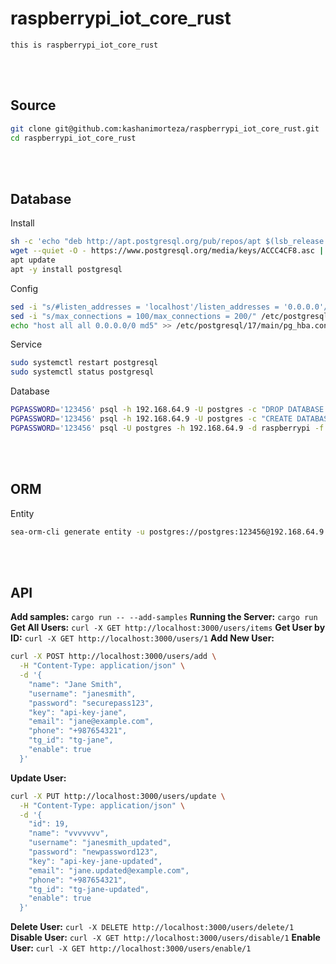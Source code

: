 # raspberrypi_iot_core_rust
    this is raspberrypi_iot_core_rust

<!--------------------------------------------------------------------------------- Source -->
<br><br>

## Source
```bash
git clone git@github.com:kashanimorteza/raspberrypi_iot_core_rust.git
cd raspberrypi_iot_core_rust
```

<!--------------------------------------------------------------------------------- Database -->
<br><br>

## Database
<!------------------------- Install -->
Install
```bash
sh -c 'echo "deb http://apt.postgresql.org/pub/repos/apt $(lsb_release -cs)-pgdg main" > /etc/apt/sources.list.d/pgdg.list'
wget --quiet -O - https://www.postgresql.org/media/keys/ACCC4CF8.asc | sudo apt-key add -
apt update
apt -y install postgresql
```
<!------------------------- Config -->
Config
```bash
sed -i "s/#listen_addresses = 'localhost'/listen_addresses = '0.0.0.0'/" /etc/postgresql/17/main/postgresql.conf
sed -i "s/max_connections = 100/max_connections = 200/" /etc/postgresql/17/main/postgresql.conf
echo "host all all 0.0.0.0/0 md5" >> /etc/postgresql/17/main/pg_hba.conf
```
<!------------------------- Service -->
Service
```bash
sudo systemctl restart postgresql
sudo systemctl status postgresql
```
<!------------------------- Database -->
Database
```bash
PGPASSWORD='123456' psql -h 192.168.64.9 -U postgres -c "DROP DATABASE raspberrypi;"
PGPASSWORD='123456' psql -h 192.168.64.9 -U postgres -c "CREATE DATABASE raspberrypi"
PGPASSWORD='123456' psql -U postgres -h 192.168.64.9 -d raspberrypi -f db_postgres.sql
```



<!--------------------------------------------------------------------------------- ORM -->
<br><br>

## ORM
<!------------------------- Entity -->
Entity
```bash
sea-orm-cli generate entity -u postgres://postgres:123456@192.168.64.9:5432/raspberrypi -o ./src/orm/model
```



<!--------------------------------------------------------------------------------- API -->
<br><br>

## API

**Add samples:** `cargo run -- --add-samples`
**Running the Server:** `cargo run`
**Get All Users:** `curl -X GET http://localhost:3000/users/items`
**Get User by ID:** `curl -X GET http://localhost:3000/users/1`
**Add New User:** 
```bash
curl -X POST http://localhost:3000/users/add \
  -H "Content-Type: application/json" \
  -d '{
    "name": "Jane Smith",
    "username": "janesmith",
    "password": "securepass123",
    "key": "api-key-jane",
    "email": "jane@example.com",
    "phone": "+987654321",
    "tg_id": "tg-jane",
    "enable": true
  }'
```
**Update User:** 
```bash
curl -X PUT http://localhost:3000/users/update \
  -H "Content-Type: application/json" \
  -d '{
    "id": 19,
    "name": "vvvvvvv",
    "username": "janesmith_updated",
    "password": "newpassword123",
    "key": "api-key-jane-updated",
    "email": "jane.updated@example.com",
    "phone": "+987654321",
    "tg_id": "tg-jane-updated",
    "enable": true
  }'
```
**Delete User:** `curl -X DELETE http://localhost:3000/users/delete/1`
**Disable User:** `curl -X GET http://localhost:3000/users/disable/1`
**Enable User:** `curl -X GET http://localhost:3000/users/enable/1`